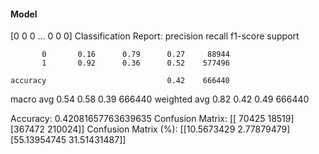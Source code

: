 #### Model
[0 0 0 ... 0 0 0]
Classification Report:
              precision    recall  f1-score   support

           0       0.16      0.79      0.27     88944
           1       0.92      0.36      0.52    577496

    accuracy                           0.42    666440
   macro avg       0.54      0.58      0.39    666440
weighted avg       0.82      0.42      0.49    666440

Accuracy: 0.42081657763639635
Confusion Matrix:
[[ 70425  18519]
 [367472 210024]]
Confusion Matrix (%):
[[10.5673429   2.77879479]
 [55.13954745 31.51431487]]
